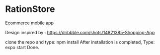 # RationStore
Ecommerce mobile app

Design inspired by : https://dribbble.com/shots/14821385-Shopping-App

clone the repo and type: npm install 
After installation is completed, Type: expo start 
Done.
